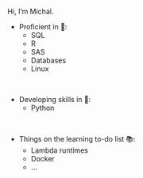 Hi, I’m Michal.  

- Proficient in 💪:
    - SQL 
    - R 
    - SAS
    - Databases   
    - Linux
    
<br> 

- Developing skills in 📖: 
  - Python

<br> 
    
- Things on the learning to-do list 📚:
  - Lambda runtimes
  - Docker
  - ...
  
  

<!---
michal-edf/michal-edf is a ✨ special ✨ repository because its `README.md` (this file) appears on your GitHub profile.
You can click the Preview link to take a look at your changes.
--->
